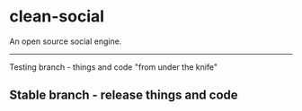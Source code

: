 # clean-social
An open source social engine. 

---
Testing branch - things and code "from under the knife"

Stable branch - release things and code
---
